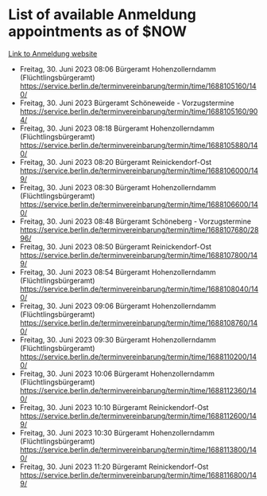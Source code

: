 # List of available Anmeldung appointments as of $NOW
[Link to Anmeldung website](https://service.berlin.de/terminvereinbarung/termin/tag.php?termin=1&anliegen[]=120686&dienstleisterlist=122210,122217,327316,122219,327312,122227,327314,122231,327346,122243,327348,122254,122252,329742,122260,329745,122262,329748,122271,327278,122273,327274,122277,327276,330436,122280,327294,122282,327290,122284,327292,122291,327270,122285,327266,122286,327264,122296,327268,150230,329760,122297,327286,122294,327284,122312,329763,122314,329775,122304,327330,122311,327334,122309,327332,317869,122281,327352,122279,329772,122283,122276,327324,122274,327326,122267,329766,122246,327318,122251,327320,122257,327322,122208,327298,122226,327300&herkunft=http%3A%2F%2Fservice.berlin.de%2Fdienstleistung%2F120686%2F)
- Freitag, 30. Juni 2023 08:06 Bürgeramt Hohenzollerndamm (Flüchtlingsbürgeramt) https://service.berlin.de/terminvereinbarung/termin/time/1688105160/140/
- Freitag, 30. Juni 2023  Bürgeramt Schöneweide - Vorzugstermine https://service.berlin.de/terminvereinbarung/termin/time/1688105160/904/
- Freitag, 30. Juni 2023 08:18 Bürgeramt Hohenzollerndamm (Flüchtlingsbürgeramt) https://service.berlin.de/terminvereinbarung/termin/time/1688105880/140/
- Freitag, 30. Juni 2023 08:20 Bürgeramt Reinickendorf-Ost https://service.berlin.de/terminvereinbarung/termin/time/1688106000/149/
- Freitag, 30. Juni 2023 08:30 Bürgeramt Hohenzollerndamm (Flüchtlingsbürgeramt) https://service.berlin.de/terminvereinbarung/termin/time/1688106600/140/
- Freitag, 30. Juni 2023 08:48 Bürgeramt Schöneberg - Vorzugstermine https://service.berlin.de/terminvereinbarung/termin/time/1688107680/2896/
- Freitag, 30. Juni 2023 08:50 Bürgeramt Reinickendorf-Ost https://service.berlin.de/terminvereinbarung/termin/time/1688107800/149/
- Freitag, 30. Juni 2023 08:54 Bürgeramt Hohenzollerndamm (Flüchtlingsbürgeramt) https://service.berlin.de/terminvereinbarung/termin/time/1688108040/140/
- Freitag, 30. Juni 2023 09:06 Bürgeramt Hohenzollerndamm (Flüchtlingsbürgeramt) https://service.berlin.de/terminvereinbarung/termin/time/1688108760/140/
- Freitag, 30. Juni 2023 09:30 Bürgeramt Hohenzollerndamm (Flüchtlingsbürgeramt) https://service.berlin.de/terminvereinbarung/termin/time/1688110200/140/
- Freitag, 30. Juni 2023 10:06 Bürgeramt Hohenzollerndamm (Flüchtlingsbürgeramt) https://service.berlin.de/terminvereinbarung/termin/time/1688112360/140/
- Freitag, 30. Juni 2023 10:10 Bürgeramt Reinickendorf-Ost https://service.berlin.de/terminvereinbarung/termin/time/1688112600/149/
- Freitag, 30. Juni 2023 10:30 Bürgeramt Hohenzollerndamm (Flüchtlingsbürgeramt) https://service.berlin.de/terminvereinbarung/termin/time/1688113800/140/
- Freitag, 30. Juni 2023 11:20 Bürgeramt Reinickendorf-Ost https://service.berlin.de/terminvereinbarung/termin/time/1688116800/149/
